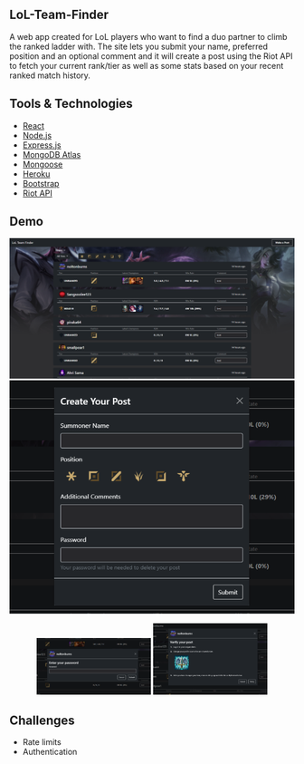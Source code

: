 ## LoL-Team-Finder
A web app created for LoL players who want to find a duo partner to climb the ranked ladder with. The site lets you submit your name, preferred position and an optional comment and it will create a post using the Riot API to fetch your current rank/tier as well as some stats based on your recent ranked match history.  

## Tools & Technologies
- [React](https://reactjs.org/)
- [Node.js](https://nodejs.org/en/)
- [Express.js](https://expressjs.com/)
- [MongoDB Atlas](https://www.mongodb.com/cloud/atlas)
- [Mongoose](https://mongoosejs.com/)
- [Heroku](https://www.heroku.com/) 
- [Bootstrap](https://getbootstrap.com/)
- [Riot API](https://developer.riotgames.com/)

## Demo
<p align="middle">
<img src="https://github.com/nicholastengbumroong/lol-team-finder/blob/main/demo/homepage-img.png" width="860"/>
<img src="https://github.com/nicholastengbumroong/lol-team-finder/blob/main/demo/post-img.png" width="860"/>
</p>
<p float="left" align="middle">
  <img src="https://github.com/nicholastengbumroong/lol-team-finder/blob/main/demo/delete-img.png" width="40%"/>
  <img src="https://github.com/nicholastengbumroong/lol-team-finder/blob/main/demo/verify-img.png" width="40%"/> 
</p>



## Challenges
* Rate limits
* Authentication
